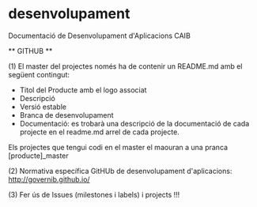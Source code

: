 # desenvolupament
Documentació de Desenvolupament d'Aplicacions CAIB


** GITHUB **

(1) El master del projectes només ha de contenir un README.md amb el següent contingut:

 * Titol del Producte amb el logo associat
 * Descripció
 * Versió estable
 * Branca de desenvolupament
 * Documentació: es trobarà una descripció de la documentació de cada projecte en el readme.md arrel de cada projecte.

Els projectes que tengui codi en el master el maouran a una pranca [producte]_master 


(2) Normativa específica GitHUb de desenvolupament d'aplicacions: http://governib.github.io/

(3) Fer ús de Issues (milestones i labels) i projects !!!

